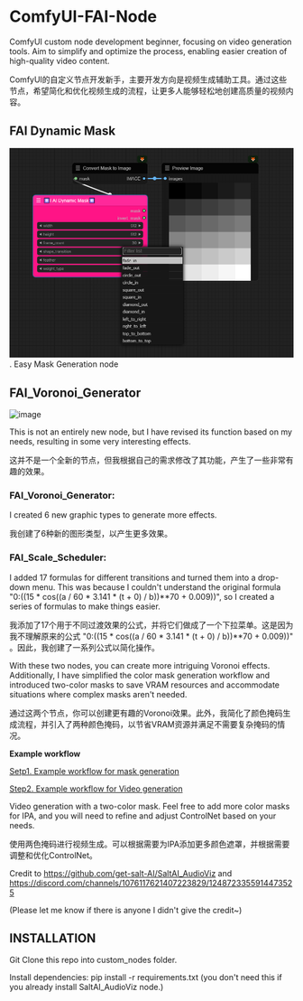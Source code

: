 # ComfyUI-FAI-Node

ComfyUI custom node development beginner, focusing on video generation tools. Aim to simplify and optimize the process, enabling easier creation of high-quality video content.

ComfyUI的自定义节点开发新手，主要开发方向是视频生成辅助工具。通过这些节点，希望简化和优化视频生成的流程，让更多人能够轻松地创建高质量的视频内容。


## FAI Dynamic Mask
![image](https://github.com/alanhuang67/ComfyUI-FAI-Node/blob/main/assets/Node_Dynamic_Mask.png).
Easy Mask Generation node


## FAI_Voronoi_Generator
![image](https://github.com/alanhuang67/ComfyUI-FAI-Node/blob/main/assets/Node.png?raw=true)

This is not an entirely new node, but I have revised its function based on my needs, resulting in some very interesting effects.

这并不是一个全新的节点，但我根据自己的需求修改了其功能，产生了一些非常有趣的效果。


### FAI_Voronoi_Generator:

I created 6 new graphic types to generate more effects.

我创建了6种新的图形类型，以产生更多效果。


### FAI_Scale_Scheduler: 

I added 17 formulas for different transitions and turned them into a drop-down menu. This was because I couldn't understand the original formula "0:((15 * cos((a / 60 * 3.141 * (t + 0) / b))**70 + 0.009))", so I created a series of formulas to make things easier.

我添加了17个用于不同过渡效果的公式，并将它们做成了一个下拉菜单。这是因为我不理解原来的公式 "0:((15 * cos((a / 60 * 3.141 * (t + 0) / b))**70 + 0.009))" 。因此，我创建了一系列公式以简化操作。

  
With these two nodes, you can create more intriguing Voronoi effects. Additionally, I have simplified the color mask generation workflow and introduced two-color masks to save VRAM resources and accommodate situations where complex masks aren't needed.

通过这两个节点，你可以创建更有趣的Voronoi效果。此外，我简化了颜色掩码生成流程，并引入了两种颜色掩码，以节省VRAM资源并满足不需要复杂掩码的情况。


**Example workflow**

[Setp1. Example workflow for mask generation](https://github.com/alanhuang67/ComfyUI-FAI-Node/blob/main/example/Step1_Mask_Generation.json)


[Step2. Example workflow for Video generation](https://github.com/alanhuang67/ComfyUI-FAI-Node/blob/main/example/Step2_Video_Generation.json)

Video generation with a two-color mask. Feel free to add more color masks for IPA, and you will need to refine and adjust ControlNet based on your needs.

使用两色掩码进行视频生成。可以根据需要为IPA添加更多颜色遮罩，并根据需要调整和优化ControlNet。


Credit to https://github.com/get-salt-AI/SaltAI_AudioViz and https://discord.com/channels/1076117621407223829/1248723355914473525

(Please let me know if there is anyone I didn't give the credit~)

## INSTALLATION

Git Clone this repo into custom_nodes folder.

Install dependencies: pip install -r requirements.txt (you don't need this if you already install SaltAI_AudioViz node.)


